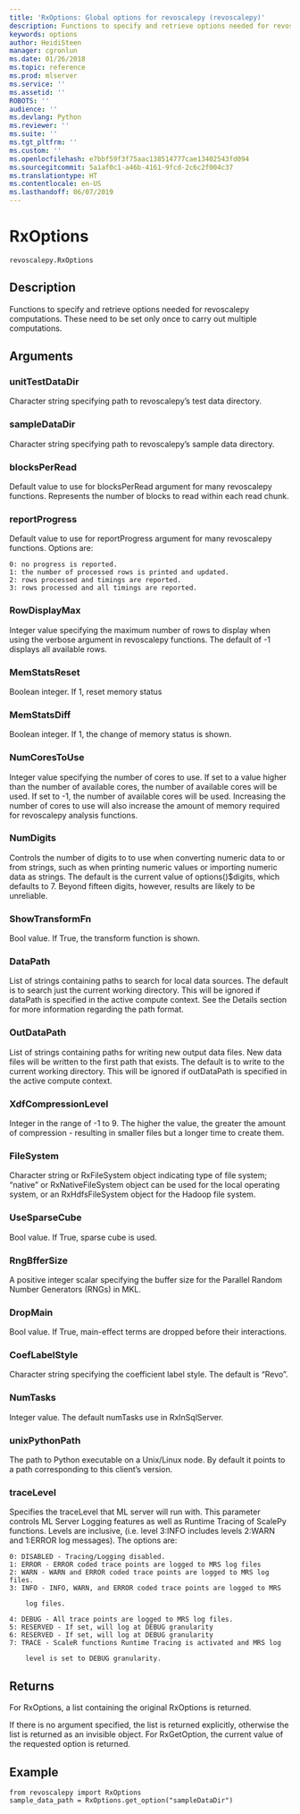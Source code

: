 ```yaml
---
title: 'RxOptions: Global options for revoscalepy (revoscalepy)'
description: Functions to specify and retrieve options needed for revoscalepy computations. These need to be set only once to carry out multiple computations.
keywords: options
author: HeidiSteen
manager: cgronlun
ms.date: 01/26/2018
ms.topic: reference
ms.prod: mlserver
ms.service: ''
ms.assetid: ''
ROBOTS: ''
audience: ''
ms.devlang: Python
ms.reviewer: ''
ms.suite: ''
ms.tgt_pltfrm: ''
ms.custom: ''
ms.openlocfilehash: e7bbf59f3f75aac138514777cae13402543fd094
ms.sourcegitcommit: 5a1af0c1-a46b-4161-9fcd-2c6c2f004c37
ms.translationtype: HT
ms.contentlocale: en-US
ms.lasthandoff: 06/07/2019
---
```

# <a name="rxoptions"></a>RxOptions


 



```
revoscalepy.RxOptions
```





## <a name="description"></a>Description

Functions to specify and retrieve options needed for revoscalepy computations. These need to be set only once to carry out multiple computations.


## <a name="arguments"></a>Arguments


### <a name="unittestdatadir"></a>unitTestDataDir

Character string specifying path to revoscalepy’s test data directory.


### <a name="sampledatadir"></a>sampleDataDir

Character string specifying path to revoscalepy’s sample data directory.


### <a name="blocksperread"></a>blocksPerRead

Default value to use for blocksPerRead argument for many revoscalepy functions. Represents the number of blocks to read within each read chunk.


### <a name="reportprogress"></a>reportProgress

Default value to use for reportProgress argument for many revoscalepy functions. Options are:

    0: no progress is reported.
    1: the number of processed rows is printed and updated.
    2: rows processed and timings are reported.
    3: rows processed and all timings are reported.


### <a name="rowdisplaymax"></a>RowDisplayMax

Integer value specifying the maximum number of rows to display when using the verbose argument in revoscalepy functions. The default of -1 displays all available rows.


### <a name="memstatsreset"></a>MemStatsReset

Boolean integer. If 1, reset memory status


### <a name="memstatsdiff"></a>MemStatsDiff

Boolean integer. If 1, the change of memory status is shown.


### <a name="numcorestouse"></a>NumCoresToUse

Integer value specifying the number of cores to use.
If set to a value higher than the number of available cores, the number of available cores will be used. If set to -1, the number of available cores will be used. Increasing the number of cores to use will also increase the amount of memory required for revoscalepy analysis functions.


### <a name="numdigits"></a>NumDigits

Controls the number of digits to to use when converting numeric data to or from strings, such as when printing numeric values or importing numeric data as strings. The default is the current value of options()$digits, which defaults to 7. Beyond fifteen digits, however, results are likely to be unreliable.


### <a name="showtransformfn"></a>ShowTransformFn

Bool value. If True, the transform function is shown.


### <a name="datapath"></a>DataPath

List of strings containing paths to search for local data sources. The default is to search just the current working directory. This will be ignored if dataPath is specified in the active compute context. See the Details section for more information regarding the path format.


### <a name="outdatapath"></a>OutDataPath

List of strings containing paths for writing new output data files. New data files will be written to the first path that exists. The default is to write to the current working directory. This will be ignored if outDataPath is specified in the active compute context.


### <a name="xdfcompressionlevel"></a>XdfCompressionLevel

Integer in the range of -1 to 9. The higher the value, the greater the amount of compression - resulting in smaller files but a longer time to create them.


### <a name="filesystem"></a>FileSystem

Character string or RxFileSystem object indicating type of file system; “native” or RxNativeFileSystem object can be used for the local operating system, or an RxHdfsFileSystem object for the Hadoop file system.


### <a name="usesparsecube"></a>UseSparseCube

Bool value. If True, sparse cube is used.


### <a name="rngbffersize"></a>RngBfferSize

A positive integer scalar specifying the buffer size for the Parallel Random Number Generators (RNGs) in MKL.


### <a name="dropmain"></a>DropMain

Bool value. If True, main-effect terms are dropped before their interactions.


### <a name="coeflabelstyle"></a>CoefLabelStyle

Character string specifying the coefficient label style. The default is “Revo”.


### <a name="numtasks"></a>NumTasks

Integer value. The default numTasks use in RxInSqlServer.


### <a name="unixpythonpath"></a>unixPythonPath

The path to Python executable on a Unix/Linux node.
By default it points to a path corresponding to this client’s version.


### <a name="tracelevel"></a>traceLevel

Specifies the traceLevel that ML server will run with. This parameter controls ML Server Logging features as well as Runtime Tracing of ScalePy functions. Levels are inclusive, (i.e. level 3:INFO includes levels 2:WARN and 1:ERROR log messages). The options are:

    0: DISABLED - Tracing/Logging disabled.
    1: ERROR - ERROR coded trace points are logged to MRS log files
    2: WARN - WARN and ERROR coded trace points are logged to MRS log files.
    3: INFO - INFO, WARN, and ERROR coded trace points are logged to MRS

        log files.

    4: DEBUG - All trace points are logged to MRS log files.
    5: RESERVED - If set, will log at DEBUG granularity
    6: RESERVED - If set, will log at DEBUG granularity
    7: TRACE - ScaleR functions Runtime Tracing is activated and MRS log

        level is set to DEBUG granularity.


## <a name="returns"></a>Returns

For RxOptions, a list containing the original RxOptions is returned.

If there is no argument specified, the list is returned explicitly, otherwise the list is returned as an invisible object. For RxGetOption, the current value of the requested option is returned.


## <a name="example"></a>Example



```
from revoscalepy import RxOptions
sample_data_path = RxOptions.get_option("sampleDataDir")
```

